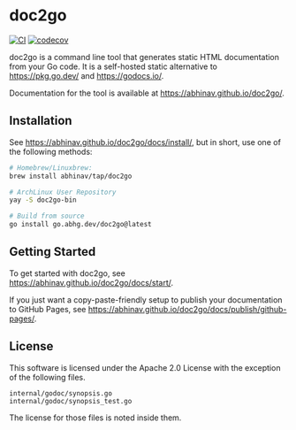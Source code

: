 # doc2go

[![CI](https://github.com/abhinav/doc2go/actions/workflows/ci.yml/badge.svg)](https://github.com/abhinav/doc2go/actions/workflows/ci.yml)
[![codecov](https://codecov.io/gh/abhinav/doc2go/branch/main/graph/badge.svg?token=CD4YAVNVJF)](https://codecov.io/gh/abhinav/doc2go)

doc2go is a command line tool
that generates static HTML documentation from your Go code.
It is a self-hosted static alternative to
https://pkg.go.dev/ and https://godocs.io/.

Documentation for the tool is available at https://abhinav.github.io/doc2go/.

## Installation

See <https://abhinav.github.io/doc2go/docs/install/>,
but in short, use one of the following methods:

```bash
# Homebrew/Linuxbrew:
brew install abhinav/tap/doc2go

# ArchLinux User Repository
yay -S doc2go-bin

# Build from source
go install go.abhg.dev/doc2go@latest
```

## Getting Started

To get started with doc2go, see
<https://abhinav.github.io/doc2go/docs/start/>.

If you just want a copy-paste-friendly setup
to publish your documentation to GitHub Pages,
see <https://abhinav.github.io/doc2go/docs/publish/github-pages/>.

## License

This software is licensed under the Apache 2.0 License
with the exception of the following files.

    internal/godoc/synopsis.go
    internal/godoc/synopsis_test.go

The license for those files is noted inside them.
